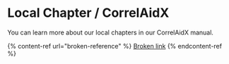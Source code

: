 # Local Chapter / CorrelAidX

You can learn more about our local chapters in our CorrelAidX manual.&#x20;

{% content-ref url="broken-reference" %}
[Broken link](broken-reference)
{% endcontent-ref %}

